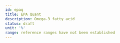```yaml
---
id: epaq
title: EPA Quant
description: Omega-3 fatty acid
status: draft
unit: '%'
range: reference ranges have not been established
---
```


